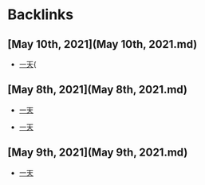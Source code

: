 
# Backlinks
## [May 10th, 2021](May 10th, 2021.md)
- [一天](一天.md){

## [May 8th, 2021](May 8th, 2021.md)
- [一天](一天.md)

- [一天](一天.md)

## [May 9th, 2021](May 9th, 2021.md)
- [一天](一天.md)

